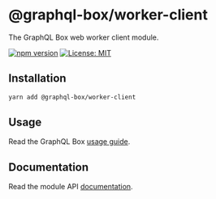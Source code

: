 # @graphql-box/worker-client

The GraphQL Box web worker client module.

[![npm version](https://badge.fury.io/js/%40graphql-box%2Fworker-client.svg)](https://badge.fury.io/js/%40graphql-box%2Fworker-client)
[![License: MIT](https://img.shields.io/badge/License-MIT-yellow.svg)](LICENSE)

## Installation

```bash
yarn add @graphql-box/worker-client
```

## Usage

Read the GraphQL Box [usage guide](../../README.md#usage).

## Documentation

Read the module API [documentation](docs/README.md).
